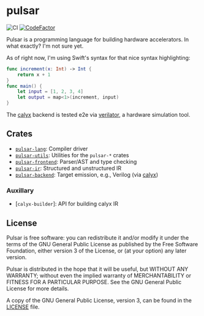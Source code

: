 # pulsar

![CI](https://github.com/ethanuppal/pulsar/actions/workflows/ci.yaml/badge.svg)
[![CodeFactor](https://www.codefactor.io/repository/github/ethanuppal/pulsar/badge)](https://www.codefactor.io/repository/github/ethanuppal/pulsar)

Pulsar is a programming language for building hardware accelerators.
In what exactly? I'm not sure yet.

As of right now, I'm using Swift's syntax for that nice syntax highlighting:
```swift
func increment(x: Int) -> Int {
    return x + 1
}
func main() {
    let input = [1, 2, 3, 4]
    let output = map<1>(increment, input)
}
```

The [calyx] backend is tested e2e via [verilator], a hardware simulation tool.

## Crates

- [`pulsar-lang`](https://crates.io/crates/pulsar-lang): Compiler driver
- [`pulsar-utils`](https://crates.io/crates/pulsar-utils): Utilities for the `pulsar-*` crates
- [`pulsar-frontend`](https://crates.io/crates/pulsar-frontend): Parser/AST and type checking
- [`pulsar-ir`](https://crates.io/crates/pulsar-ir): Structured and unstructured IR
- [`pulsar-backend`](https://crates.io/crates/pulsar-backend): Target emission, e.g., Verilog (via [calyx])

### Auxillary

- [`calyx-builder`]: API for building calyx IR

[calyx]: http://calyxir.org
[verilator]: https://www.veripool.org/verilator/

## License

Pulsar is free software: you can redistribute it and/or modify it under the terms of the GNU General Public License as published by the Free Software Foundation, either version 3 of the License, or (at your option) any later version.

Pulsar is distributed in the hope that it will be useful, but WITHOUT ANY WARRANTY; without even the implied warranty of MERCHANTABILITY or FITNESS FOR A PARTICULAR PURPOSE. See the GNU General Public License for more details.

A copy of the GNU General Public License, version 3, can be found in the [LICENSE](LICENSE) file. 
